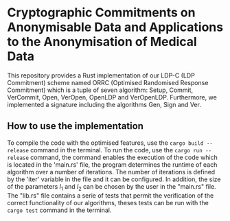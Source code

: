 # Cryptographic Commitments on Anonymisable Data and Applications to the Anonymisation of Medical Data
This repository provides a Rust implementation of our LDP-C (LDP Commitment) scheme named ORRC (Optimised Randomised Response Commitment)
which is a tuple of seven algorithm: $\mathsf{Setup}$, $\mathsf{Commit}$, $\mathsf{VerCommit}$, $\mathsf{Open}$, $\mathsf{VerOpen}$, $\mathsf{OpenLDP}$ and $\mathsf{VerOpenLDP}$. Furthermore, we implemented a signature including the algorithms $\mathsf{Gen}$, $\mathsf{Sign}$ and $\mathsf{Ver}$.

## How to use the implementation
To compile the code with the optimised features, use the `cargo build --release` command in the terminal.
To run the code, use the `cargo run --release` command, the command enables the execution of the code which is located in the 'main.rs' file, the program determines the runtime of each algorithm over a number of iterations. The number of iterations is defined by the 'iter' variable in the file and it can be configured. In addition, the size of the parameters $l_1$ and $l_2$ can be chosen by the user in the "main.rs" file.
The "lib.rs" file contains a serie of tests that permit the verification of the correct functionality of our algorithms, theses tests can be run with the `cargo test` command in the terminal.
